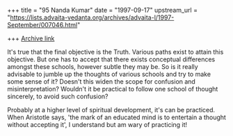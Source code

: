 +++
title = "95 Nanda Kumar"
date = "1997-09-17"
upstream_url = "https://lists.advaita-vedanta.org/archives/advaita-l/1997-September/007046.html"

+++
[Archive link](https://lists.advaita-vedanta.org/archives/advaita-l/1997-September/007046.html)

It's true that the final objective is the Truth. Various paths exist to attain
this objective. But one has to accept that there exists conceptual
differences amongst these schools, however subtle they may be. So is it
really advisable to jumble up the thoughts of various schools and try to
make some sense of it? Doesn't this widen the scope for confusion and
misinterpretation? Wouldn't it be practical to follow one school of thought
sincerely, to avoid such confusion?

Probably at a higher level of spiritual development, it's can be practiced.
When Aristotle says, 'the mark of an educated mind is to entertain a
thought without accepting it', I understand but am wary of practicing it!


